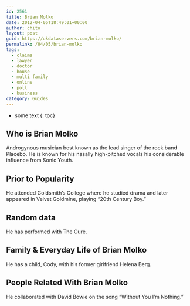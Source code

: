```yaml
---
id: 2561
title: Brian Molko
date: 2012-04-05T18:49:01+00:00
author: chito
layout: post
guid: https://ukdataservers.com/brian-molko/
permalink: /04/05/brian-molko
tags:
  - claims
  - lawyer
  - doctor
  - house
  - multi family
  - online
  - poll
  - business
category: Guides
---
```


* some text
{: toc}


## Who is  Brian Molko
                  
                  
                  
Androgynous musician best known as the lead singer of the rock band Placebo. He is known for his nasally high-pitched vocals his considerable influence from Sonic Youth. 
                  
                
                
                
## Prior to Popularity 
                  
                  
                  
He attended Goldsmith&#8217;s College where he studied drama and later appeared in Velvet Goldmine, playing &#8220;20th Century Boy.&#8221;
                  
                
                
                
## Random data 
                  
                  
                  
He has performed with The Cure.
                  
                
                
                
## Family & Everyday Life of Brian Molko
                  
                  
                  
He has a child, Cody, with his former girlfriend Helena Berg.
                  
                
                
                
## People Related With  Brian Molko
                  
                  
                  
He collaborated with David Bowie on the song &#8220;Without You I&#8217;m Nothing.&#8221;
                  
                
              
            
          
          
          
    
    
  
